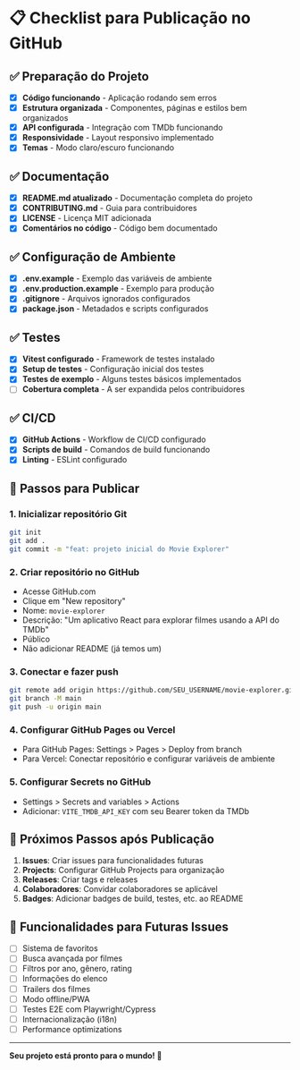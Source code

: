 # 📋 Checklist para Publicação no GitHub

## ✅ Preparação do Projeto

- [x] **Código funcionando** - Aplicação rodando sem erros
- [x] **Estrutura organizada** - Componentes, páginas e estilos bem organizados
- [x] **API configurada** - Integração com TMDb funcionando
- [x] **Responsividade** - Layout responsivo implementado
- [x] **Temas** - Modo claro/escuro funcionando

## ✅ Documentação

- [x] **README.md atualizado** - Documentação completa do projeto
- [x] **CONTRIBUTING.md** - Guia para contribuidores
- [x] **LICENSE** - Licença MIT adicionada
- [x] **Comentários no código** - Código bem documentado

## ✅ Configuração de Ambiente

- [x] **.env.example** - Exemplo das variáveis de ambiente
- [x] **.env.production.example** - Exemplo para produção
- [x] **.gitignore** - Arquivos ignorados configurados
- [x] **package.json** - Metadados e scripts configurados

## ✅ Testes

- [x] **Vitest configurado** - Framework de testes instalado
- [x] **Setup de testes** - Configuração inicial dos testes
- [x] **Testes de exemplo** - Alguns testes básicos implementados
- [ ] **Cobertura completa** - A ser expandida pelos contribuidores

## ✅ CI/CD

- [x] **GitHub Actions** - Workflow de CI/CD configurado
- [x] **Scripts de build** - Comandos de build funcionando
- [x] **Linting** - ESLint configurado

## 🚀 Passos para Publicar

### 1. Inicializar repositório Git

```bash
git init
git add .
git commit -m "feat: projeto inicial do Movie Explorer"
```

### 2. Criar repositório no GitHub

- Acesse GitHub.com
- Clique em "New repository"
- Nome: `movie-explorer`
- Descrição: "Um aplicativo React para explorar filmes usando a API do TMDb"
- Público
- Não adicionar README (já temos um)

### 3. Conectar e fazer push

```bash
git remote add origin https://github.com/SEU_USERNAME/movie-explorer.git
git branch -M main
git push -u origin main
```

### 4. Configurar GitHub Pages ou Vercel

- Para GitHub Pages: Settings > Pages > Deploy from branch
- Para Vercel: Conectar repositório e configurar variáveis de ambiente

### 5. Configurar Secrets no GitHub

- Settings > Secrets and variables > Actions
- Adicionar: `VITE_TMDB_API_KEY` com seu Bearer token da TMDb

## 📝 Próximos Passos após Publicação

1. **Issues**: Criar issues para funcionalidades futuras
2. **Projects**: Configurar GitHub Projects para organização
3. **Releases**: Criar tags e releases
4. **Colaboradores**: Convidar colaboradores se aplicável
5. **Badges**: Adicionar badges de build, testes, etc. ao README

## 🎯 Funcionalidades para Futuras Issues

- [ ] Sistema de favoritos
- [ ] Busca avançada por filmes
- [ ] Filtros por ano, gênero, rating
- [ ] Informações do elenco
- [ ] Trailers dos filmes
- [ ] Modo offline/PWA
- [ ] Testes E2E com Playwright/Cypress
- [ ] Internacionalização (i18n)
- [ ] Performance optimizations

---

**Seu projeto está pronto para o mundo! 🌟**
